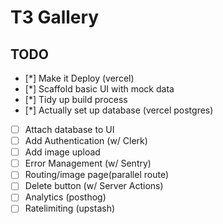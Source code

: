 # T3 Gallery

## TODO

- [*] Make it Deploy (vercel)
- [*] Scaffold basic UI with mock data
- [*] Tidy up build process
- [*] Actually set up database (vercel postgres)
- [ ] Attach database to UI
- [ ] Add Authentication (w/ Clerk)
- [ ] Add image upload
- [ ] Error Management (w/ Sentry)
- [ ] Routing/image page(parallel route)
- [ ] Delete button (w/ Server Actions)
- [ ] Analytics (posthog)
- [ ] Ratelimiting (upstash)